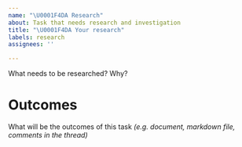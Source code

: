 ```yaml
---
name: "\U0001F4DA Research"
about: Task that needs research and investigation
title: "\U0001F4DA Your research"
labels: research
assignees: ''

---
```


What needs to be researched? Why?

# Outcomes

What will be the outcomes of this task *(e.g. document, markdown file, comments in the thread)*
